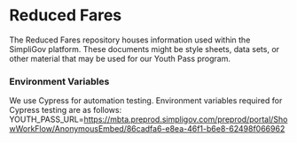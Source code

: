 # Reduced Fares

The Reduced Fares repository houses information used within the SimpliGov platform. These documents might be style sheets, data sets, or other material that may be used for our Youth Pass program.

### Environment Variables
We use Cypress for automation testing. Environment variables required for Cypress testing are as follows:
YOUTH_PASS_URL=https://mbta.preprod.simpligov.com/preprod/portal/ShowWorkFlow/AnonymousEmbed/86cadfa6-e8ea-46f1-b6e8-62498f066962
